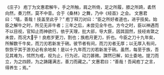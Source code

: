 《庄子》
庖丁为文惠君解牛，手之所触，肩之所倚，足之所履，膝之所踦，砉然向然，奏刀然，莫不中音。合于《桑林》之舞，乃中《经首》之会。
文惠君曰：“嘻，善哉！技盖至此乎？”
庖丁释刀对曰：“臣之所好者道也，进乎技矣。始臣之解牛之时，所见无非牛者；三年之后，未尝见全牛也。方今之时，臣以神遇而不以目视，官知止而神欲行。依乎天理，批大郤，导大窾，因其固然，技经肯綮之未尝，而况大𮝴乎！良庖岁更刀，割也；族庖月更刀，折也。今臣之刀十九年矣，所解数千牛矣，而刀刃若新发于硎。彼节者有间，而刀刃者无厚；以无厚入有间，恢恢乎其于游刃必有余地矣！是以十九年而刀刃若新发于硎。虽然，每至于族，吾见其难为，怵然为戒，视为止，行为迟，动刀甚微。謋然已解，如土委地。提刀而立，为之四顾，为之踌躇满志，善刀而藏之。”
文惠君曰：“善哉！吾闻庖丁之言，得养生；焉。”